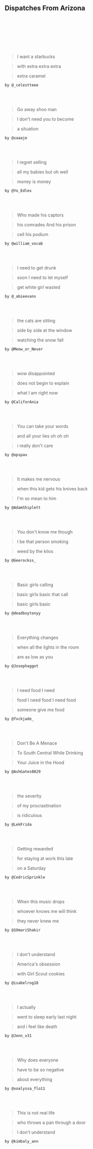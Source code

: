 Dispatches From Arizona
-----------------

<br />
<br /><br />
<br /><br />
<br />

> I want a starbucks

> with extra extra extra

> extra caramel

    by @_celestteee

<br />
<br />

> Go away shoo man

> I don't need you to become

> a situation

    by @saaaje

<br />
<br />

> I regret selling

> all my babies but oh well

> money is money

    by @Yo_Edlex

<br />
<br />

> Who made his captors

> his comrades And his prison

> cell his podium

    by @william_vocab

<br />
<br />

> I need to get drunk

> soon I need to let myself

> get white girl wasted

    by @_abieevans

<br />
<br />

> the cats are sitting

> side by side at the window

> watching the snow fall

    by @Meow_or_Never

<br />
<br />

> wow disappointed

> does not begin to explain

> what I am right now

    by @CaliforAnia

<br />
<br />

> You can take your words

> and all your lies oh oh oh

> i really don't care

    by @opspau

<br />
<br />

> It makes me nervous

> when this kid gets his knives back

> I'm so mean to him

    by @AdamShiplett

<br />
<br />

> You don't know me though

> I be that person smoking

> weed by the kilos

    by @Geerockss_

<br />
<br />

> Basic girls calling

> basic girls basic that call

> basic girls basic

    by @deadboytonyy

<br />
<br />

> Everything changes

> when all the lights in the room

> are as low as you

    by @Josephaggot

<br />
<br />

> I need food I need

> food I need food I need food

> someone give me food

    by @fxckjade_

<br />
<br />

> Don't Be A Menace

> To South Central While Drinking

> Your Juice in the Hood

    by @AshGates0829

<br />
<br />

> the severity

> of my procrastination

> is ridiculous

    by @LekFrida

<br />
<br />

>  Getting rewarded

> for staying at work this late

> on a Saturday

    by @CedricSprinkle

<br />
<br />

> When this music drops

> whoever knows me will think

> they never knew me

    by @1OmariShakir

<br />
<br />

> I don't understand

> America's obsession

> with Girl Scout cookies

    by @isabelrog18

<br />
<br />

> I actually

> went to sleep early last night

> and i feel like death

    by @Jenn_x31

<br />
<br />

> Why does everyone

> have to be so negative

> about everything

    by @xoalyssa_flo11

<br />
<br />

> This is not real life

> who throws a pan through a door

> I don't understand

    by @kimbaly_ann

<br />
<br />